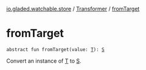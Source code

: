 [io.gladed.watchable.store](../index.md) / [Transformer](index.md) / [fromTarget](./from-target.md)

# fromTarget

`abstract fun fromTarget(value: `[`T`](index.md#T)`): `[`S`](index.md#S)

Convert an instance of [T](index.md#T) to [S](index.md#S).

